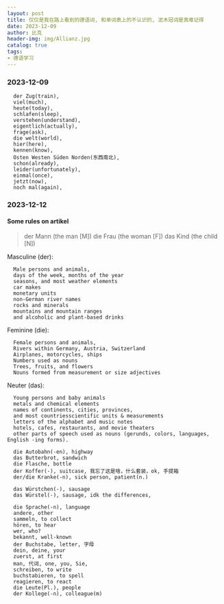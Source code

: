 ```yaml
---
layout: post
title: 仅仅是我在路上看到的德语词, 和单词表上的不认识的, 泥木冠词是真难记得
date: 2023-12-09
author: 比克
header-img: img/Allianz.jpg
catalog: true
tags:
- 德语学习
---
```


### 2023-12-09

      der Zug(train),
      viel(much),
      heute(today),
      schlafen(sleep),
      verstehen(understand),
      eigentlich(actually),
      frage(ask),
      die welt(world),
      hier(here),
      kennen(know),
      Osten Westen Süden Norden(东西南北),
      schon(already),
      leider(unfortunately),
      einmal(once),
      jetzt(now),
      noch mal(again),
      
### 2023-12-12

#### Some rules on artikel

> der Mann (the man [M])
> die Frau (the woman [F])
> das Kind (the child [N])

<p> Masculine (der):

      Male persons and animals, 
      days of the week, months of the year
      seasons, and most weather elements
      car makes
      monetary units
      non-German river names
      rocks and minerals
      mountains and mountain ranges
      and alcoholic and plant-based drinks

Feminine (die):
      
      Female persons and animals,
      Rivers within Germany, Austria, Switzerland
      Airplanes, motorcycles, ships
      Numbers used as nouns
      Trees, fruits, and flowers
      Nouns formed from measurement or size adjectives
      
Neuter (das):

      Young persons and baby animals
      metals and chemical elements
      names of continents, cities, provinces, 
      and most countriesscientific units & measurements
      letters of the alphabet and music notes
      hotels, cafes, restaurants, and movie theaters
      other parts of speech used as nouns (gerunds, colors, languages, English -ing forms).
</p>

      die Autobahn(-en), highway
      das Butterbrot, sandwich
      die Flasche, bottle
      der Koffer(-), suitcase, 我忘了这是啥，什么套装，ok, 手提箱
      der/die Kranke(-n), sick person, patient(n.)
      
      das Würstchen(-), sausage
      das Würstel(-), sausage, idk the differences, 

      die Sprache(-n), language
      andere, other
      sammeln, to collect
      hören, to hear
      wer, who?
      bekannt, well-known
      der Buchstabe, letter, 字母
      dein, deine, your
      zuerst, at first
      man, 代词, one, you, Sie,
      schreiben, to write
      buchstabieren, to spell
      reagieren, to react
      die Leute(Pl.), people
      der Kollege(-n), colleague(m)
      
      


      

